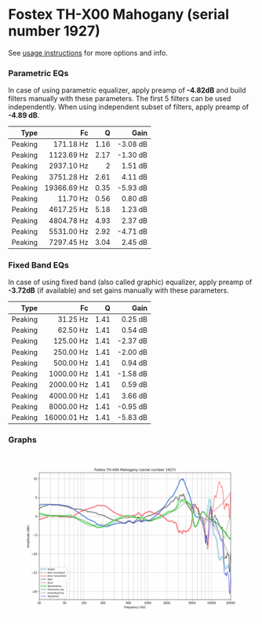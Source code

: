 # Fostex TH-X00 Mahogany (serial number 1927)
See [usage instructions](https://github.com/jaakkopasanen/AutoEq#usage) for more options and info.

### Parametric EQs
In case of using parametric equalizer, apply preamp of **-4.82dB** and build filters manually
with these parameters. The first 5 filters can be used independently.
When using independent subset of filters, apply preamp of **-4.89 dB**.

| Type    | Fc          |    Q | Gain     |
|--------:|------------:|-----:|---------:|
| Peaking | 171.18 Hz   | 1.16 | -3.08 dB |
| Peaking | 1123.69 Hz  | 2.17 | -1.30 dB |
| Peaking | 2937.10 Hz  | 2    | 1.51 dB  |
| Peaking | 3751.28 Hz  | 2.61 | 4.11 dB  |
| Peaking | 19366.69 Hz | 0.35 | -5.93 dB |
| Peaking | 11.70 Hz    | 0.56 | 0.80 dB  |
| Peaking | 4617.25 Hz  | 5.18 | 1.23 dB  |
| Peaking | 4804.78 Hz  | 4.93 | 2.37 dB  |
| Peaking | 5531.00 Hz  | 2.92 | -4.71 dB |
| Peaking | 7297.45 Hz  | 3.04 | 2.45 dB  |

### Fixed Band EQs
In case of using fixed band (also called graphic) equalizer, apply preamp of **-3.72dB**
(if available) and set gains manually with these parameters.

| Type    | Fc          |    Q | Gain     |
|--------:|------------:|-----:|---------:|
| Peaking | 31.25 Hz    | 1.41 | 0.25 dB  |
| Peaking | 62.50 Hz    | 1.41 | 0.54 dB  |
| Peaking | 125.00 Hz   | 1.41 | -2.37 dB |
| Peaking | 250.00 Hz   | 1.41 | -2.00 dB |
| Peaking | 500.00 Hz   | 1.41 | 0.94 dB  |
| Peaking | 1000.00 Hz  | 1.41 | -1.58 dB |
| Peaking | 2000.00 Hz  | 1.41 | 0.59 dB  |
| Peaking | 4000.00 Hz  | 1.41 | 3.66 dB  |
| Peaking | 8000.00 Hz  | 1.41 | -0.95 dB |
| Peaking | 16000.01 Hz | 1.41 | -5.83 dB |

### Graphs
![](./Fostex%20TH-X00%20Mahogany%20(serial%20number%201927).png)
